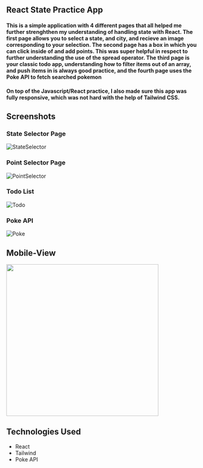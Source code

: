 ## React State Practice App

#### This is a simple application with 4 different pages that all helped me further strenghthen my understanding of handling state with React. The first page allows you to select a state, and city, and recieve an image corresponding to your selection. The second page has a box in which you can click inside of and add points. This was super helpful in respect to further understanding the use of the spread operator. The third page is your classic todo app, understanding how to filter items out of an array, and push items in is always good practice, and the fourth page uses the Poke API to fetch searched pokemon

#### On top of the Javascript/React practice, I also made sure this app was fully responsive, which was not hard with the help of Tailwind CSS. 

## Screenshots

### State Selector Page
![StateSelector](https://i.imgur.com/IToYBi5.png)

### Point Selector Page
![PointSelector](https://i.imgur.com/Nvhapcp.png)

### Todo List
![Todo](https://i.imgur.com/D4Ix9ON.png)

### Poke API
![Poke](https://i.imgur.com/0zg5FYZ.png)

## Mobile-View
<img src="https://media.giphy.com/media/v1.Y2lkPTc5MGI3NjExMGYzNzNkNmU2YTU0Y2FjZWQxNDU0ZmEyMjExZWFhZGUxNWViMjE3NiZlcD12MV9pbnRlcm5hbF9naWZzX2dpZklkJmN0PWc/jJ8cOxKYk9QguLqvfw/giphy.gif" width="400" >

## Technologies Used

- React
- Tailwind
- Poke API








